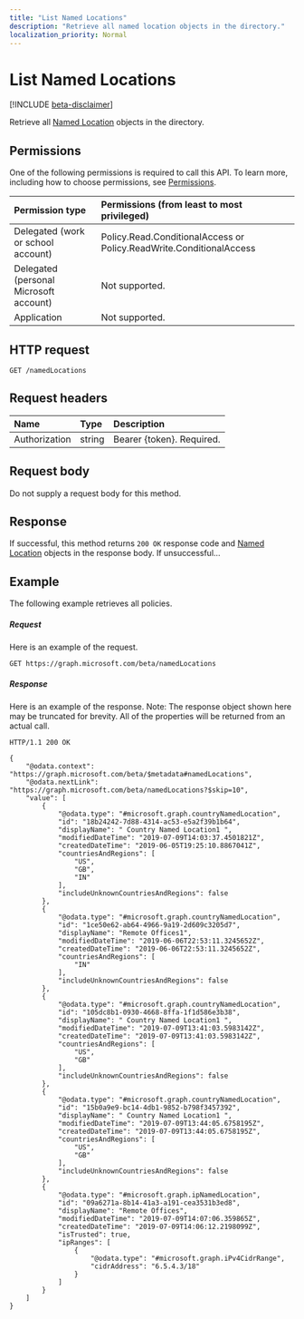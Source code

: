 ```yaml
---
title: "List Named Locations"
description: "Retrieve all named location objects in the directory."
localization_priority: Normal
---
```


# List Named Locations

[!INCLUDE [beta-disclaimer](../../includes/beta-disclaimer.md)]

Retrieve all [Named Location](../resources/NamedLocation.md) objects in the directory.

## Permissions
One of the following permissions is required to call this API. To learn more, including how to choose permissions, see [Permissions](/graph/permissions-reference).

|Permission type      | Permissions (from least to most privileged)              |
|:--------------------|:---------------------------------------------------------|
|Delegated (work or school account) | Policy.Read.ConditionalAccess or Policy.ReadWrite.ConditionalAccess   |
|Delegated (personal Microsoft account) | Not supported.    |
|Application | Not supported. |

## HTTP request
<!-- { "blockType": "ignored" } -->
```http
GET /namedLocations
```
## Request headers
| Name       | Type | Description|
|:---------------|:--------|:----------|
| Authorization  | string  | Bearer {token}. Required. |

## Request body
Do not supply a request body for this method.

## Response

If successful, this method returns `200 OK` response code and [Named Location](../resources/NamedLocation.md) objects in the response body. If unsuccessful...

## Example
The following example retrieves all policies.

##### Request
Here is an example of the request.

```http
GET https://graph.microsoft.com/beta/namedLocations
```

##### Response
Here is an example of the response. Note: The response object shown here may be truncated for brevity. All of the properties will be returned from an actual call.

```http
HTTP/1.1 200 OK

{
    "@odata.context": "https://graph.microsoft.com/beta/$metadata#namedLocations",
    "@odata.nextLink": "https://graph.microsoft.com/beta/namedLocations?$skip=10",
    "value": [
        {
            "@odata.type": "#microsoft.graph.countryNamedLocation",
            "id": "18b24242-7d88-4314-ac53-e5a2f39b1b64",
            "displayName": " Country Named Location1 ",
            "modifiedDateTime": "2019-07-09T14:03:37.4501821Z",
            "createdDateTime": "2019-06-05T19:25:10.8867041Z",
            "countriesAndRegions": [
                "US",
                "GB",
                "IN"
            ],
            "includeUnknownCountriesAndRegions": false
        },
        {
            "@odata.type": "#microsoft.graph.countryNamedLocation",
            "id": "1ce50e62-ab64-4966-9a19-2d609c3205d7",
            "displayName": "Remote Offices1",
            "modifiedDateTime": "2019-06-06T22:53:11.3245652Z",
            "createdDateTime": "2019-06-06T22:53:11.3245652Z",
            "countriesAndRegions": [
                "IN"
            ],
            "includeUnknownCountriesAndRegions": false
        },
        {
            "@odata.type": "#microsoft.graph.countryNamedLocation",
            "id": "105dc8b1-0930-4668-8ffa-1f1d586e3b38",
            "displayName": " Country Named Location1 ",
            "modifiedDateTime": "2019-07-09T13:41:03.5983142Z",
            "createdDateTime": "2019-07-09T13:41:03.5983142Z",
            "countriesAndRegions": [
                "US",
                "GB"
            ],
            "includeUnknownCountriesAndRegions": false
        },
        {
            "@odata.type": "#microsoft.graph.countryNamedLocation",
            "id": "15b0a9e9-bc14-4db1-9852-b798f3457392",
            "displayName": " Country Named Location1 ",
            "modifiedDateTime": "2019-07-09T13:44:05.6758195Z",
            "createdDateTime": "2019-07-09T13:44:05.6758195Z",
            "countriesAndRegions": [
                "US",
                "GB"
            ],
            "includeUnknownCountriesAndRegions": false
        },
        {
            "@odata.type": "#microsoft.graph.ipNamedLocation",
            "id": "09a6271a-8b14-41a3-a191-cea3531b3ed8",
            "displayName": "Remote Offices",
            "modifiedDateTime": "2019-07-09T14:07:06.359865Z",
            "createdDateTime": "2019-07-09T14:06:12.2198099Z",
            "isTrusted": true,
            "ipRanges": [
                {
                    "@odata.type": "#microsoft.graph.iPv4CidrRange",
                    "cidrAddress": "6.5.4.3/18"
                }
            ]
        }
    ]
}
```